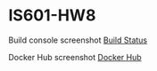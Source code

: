 # IS601-HW8

Build console screenshot
[Build Status](./Screenshot%202024-04-06%20at%208.45.44 PM.png)

Docker Hub screenshot
[Docker Hub](./Screenshot%202024-04-06%20at%208.46.08 PM.png)